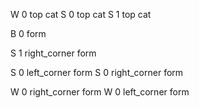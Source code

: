 
W 0 top cat
S 0 top cat
S 1 top cat

B 0 form

S 1 right_corner form

S 0 left_corner form
S 0 right_corner form

W 0 right_corner form
W 0 left_corner form

